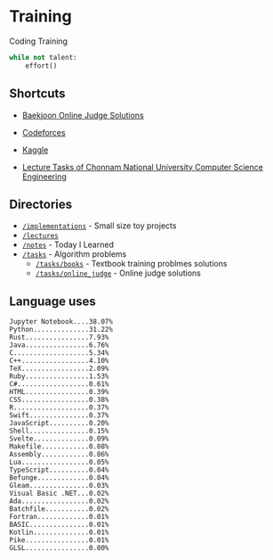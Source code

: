 # Training
Coding Training

```python
while not talent:
    effort()
```

## Shortcuts
* [Baekjoon Online Judge Solutions](./tasks/online_judge/baekjoon/)
* [Codeforces](./tasks/competitive/codeforces/)
* [Kaggle](./tasks/competitive/kaggle)

* [Lecture Tasks of Chonnam National University Computer Science Engineering](./lectures/jnu/)

## Directories
* [`/implementations`](./implementations/) - Small size toy projects
* [`/lectures`](./lectures/)
* [`/notes`](./notes/) - Today I Learned
* [`/tasks`](./tasks/) - Algorithm problems
  * [`/tasks/books`](./tasks/books/) - Textbook training problmes solutions
  * [`/tasks/online_judge`](./tasks/online_judge/) - Online judge solutions

## Language uses
```
Jupyter Notebook....38.07%
Python..............31.22%
Rust................7.93%
Java................6.76%
C...................5.34%
C++.................4.10%
TeX.................2.09%
Ruby................1.53%
C#..................0.61%
HTML................0.39%
CSS.................0.38%
R...................0.37%
Swift...............0.37%
JavaScript..........0.20%
Shell...............0.15%
Svelte..............0.09%
Makefile............0.08%
Assembly............0.06%
Lua.................0.05%
TypeScript..........0.04%
Befunge.............0.04%
Gleam...............0.03%
Visual Basic .NET...0.02%
Ada.................0.02%
Batchfile...........0.02%
Fortran.............0.01%
BASIC...............0.01%
Kotlin..............0.01%
Pike................0.01%
GLSL................0.00%
```
